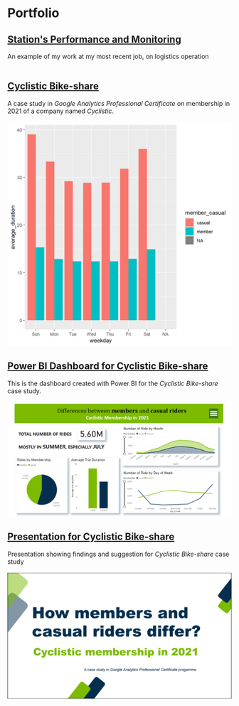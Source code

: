 # Portfolio

## [Station's Performance and Monitoring](https://datastudio.google.com/embed/reporting/03889f9e-94cb-4b76-8aef-27092c576c4f/page/p_mulpeseg0c)
  An example of my work at my most recent job, on logistics operation<br><br>


## [Cyclistic Bike-share](/projects/Cyclistic/Cyclistic.md)
  A case study in *Google Analytics Professional Certificate* on membership in 2021 of a company named *Cyclistic*.
  <br><br>
  <img src="projects/Cyclistic/unnamed-chunk-18-1.png?raw=true">
  
## [Power BI Dashboard for Cyclistic Bike-share](https://app.powerbi.com/view?r=eyJrIjoiZTMwM2ExYWEtODYzYy00OTFlLTllMDYtZTc1ZDhkZjljNmNjIiwidCI6ImM2ZTI5MzdjLTRhYjktNDY3Zi04MGZhLThkYWY1Nzc2MmY4NiJ9&pageName=ReportSection)
  This is the dashboard created with Power BI for the *Cyclistic Bike-share* case study.
  <br><br>
  <img src="projects/Power BI/Cyclistic.png?raw=true">
  
## [Presentation for Cyclistic Bike-share](/projects/Cyclistic/Cyclistic.pdf)
Presentation showing findings and suggestion for *Cyclistic Bike-share* case study
<br><br>
<img src="assets/img/presentation.png?raw=true">

